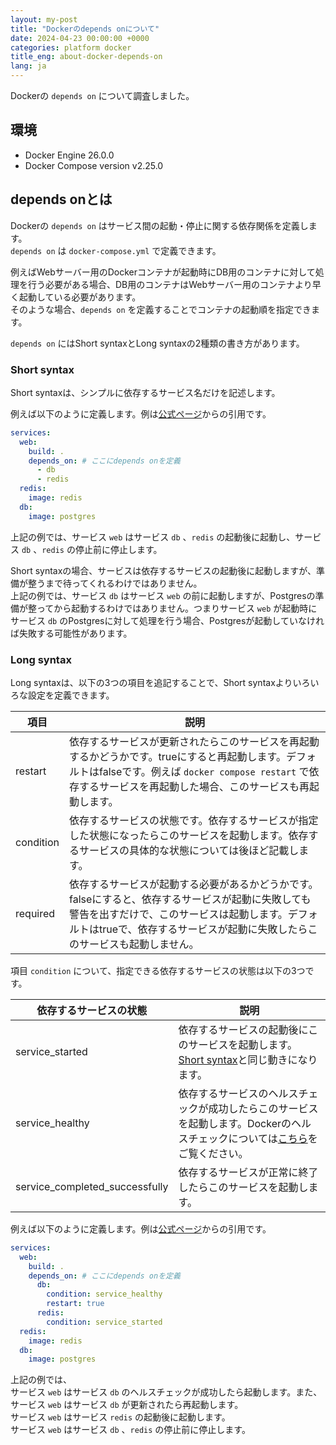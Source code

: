 ```yaml
---
layout: my-post
title: "Dockerのdepends onについて"
date: 2024-04-23 00:00:00 +0000
categories: platform docker
title_eng: about-docker-depends-on
lang: ja
---
```


Dockerの `depends on` について調査しました。

## 環境
- Docker Engine 26.0.0
- Docker Compose version v2.25.0

## depends onとは
Dockerの `depends on` はサービス間の起動・停止に関する依存関係を定義します。  
`depends on` は `docker-compose.yml` で定義できます。

例えばWebサーバー用のDockerコンテナが起動時にDB用のコンテナに対して処理を行う必要がある場合、DB用のコンテナはWebサーバー用のコンテナより早く起動している必要があります。  
そのような場合、`depends on` を定義することでコンテナの起動順を指定できます。

`depends on` にはShort syntaxとLong syntaxの2種類の書き方があります。

### Short syntax
Short syntaxは、シンプルに依存するサービス名だけを記述します。  

例えば以下のように定義します。例は[公式ページ](https://docs.docker.com/compose/compose-file/05-services/#depends_on)からの引用です。
```yml
services:
  web:
    build: .
    depends_on: # ここにdepends onを定義
      - db
      - redis
  redis:
    image: redis
  db:
    image: postgres
```
上記の例では、サービス `web` はサービス `db` 、`redis` の起動後に起動し、サービス `db` 、`redis` の停止前に停止します。

Short syntaxの場合、サービスは依存するサービスの起動後に起動しますが、準備が整うまで待ってくれるわけではありません。  
上記の例では、サービス `db` はサービス `web` の前に起動しますが、Postgresの準備が整ってから起動するわけではありません。つまりサービス `web` が起動時にサービス `db` のPostgresに対して処理を行う場合、Postgresが起動していなければ失敗する可能性があります。

### Long syntax
Long syntaxは、以下の3つの項目を追記することで、Short syntaxよりいろいろな設定を定義できます。

|項目|説明|
|----|----|
|restart|依存するサービスが更新されたらこのサービスを再起動するかどうかです。trueにすると再起動します。デフォルトはfalseです。例えば `docker compose restart` で依存するサービスを再起動した場合、このサービスも再起動します。|
|condition|依存するサービスの状態です。依存するサービスが指定した状態になったらこのサービスを起動します。依存するサービスの具体的な状態については後ほど記載します。|
|required|依存するサービスが起動する必要があるかどうかです。falseにすると、依存するサービスが起動に失敗しても警告を出すだけで、このサービスは起動します。デフォルトはtrueで、依存するサービスが起動に失敗したらこのサービスも起動しません。|

項目 `condition` について、指定できる依存するサービスの状態は以下の3つです。

|依存するサービスの状態|説明|
|----|----|
|service_started|依存するサービスの起動後にこのサービスを起動します。[Short syntax](#short-syntax)と同じ動きになります。|
|service_healthy|依存するサービスのヘルスチェックが成功したらこのサービスを起動します。Dockerのヘルスチェックについては[こちら](/platform/docker/about-docker-healthcheck)をご覧ください。|
|service_completed_successfully|依存するサービスが正常に終了したらこのサービスを起動します。|

例えば以下のように定義します。例は[公式ページ](https://docs.docker.com/compose/compose-file/05-services/#depends_on)からの引用です。
```yml
services:
  web:
    build: .
    depends_on: # ここにdepends onを定義
      db:
        condition: service_healthy
        restart: true
      redis:
        condition: service_started
  redis:
    image: redis
  db:
    image: postgres
```
上記の例では、  
サービス `web` はサービス `db` のヘルスチェックが成功したら起動します。また、サービス `web` はサービス `db` が更新されたら再起動します。  
サービス `web` はサービス `redis` の起動後に起動します。  
サービス `web` はサービス `db` 、`redis` の停止前に停止します。